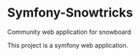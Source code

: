 # Symfony-Snowtricks
Community web application for snowboard

This project is a symfony web application.
